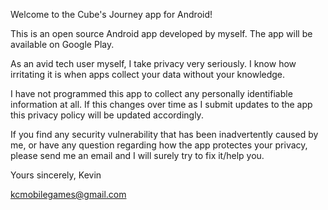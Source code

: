 Welcome to the Cube's Journey app for Android!

This is an open source Android app developed by myself. The app will be available on Google Play.

As an avid tech user myself, I take privacy very seriously. I know how irritating it is when apps collect your data without your knowledge.

I have not programmed this app to collect any personally identifiable information at all. If this changes over time as I submit updates to the app
this privacy policy will be updated accordingly. 

If you find any security vulnerability that has been inadvertently caused by me, or have any question regarding how the app protectes your privacy,
please send me an email and I will surely try to fix it/help you.

Yours sincerely,
Kevin 

kcmobilegames@gmail.com
